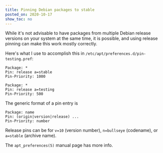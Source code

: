 ```yaml
---
title: Pinning Debian packages to stable
posted_on: 2020-10-17
show_toc: no
---
```


While it's not advisable to have packages from multiple Debian release versions on your system at the same time, it is possible, and using release pinning can make this work mostly correctly.

Here's what I use to accomplish this in `/etc/apt/preferences.d/pin-testing.pref`:

```
Package: *
Pin: release a=stable
Pin-Priority: 1000

Package: *
Pin: release a=testing
Pin-Priority: 500
```

The generic format of a pin entry is

```
Package: name
Pin: (origin|version|release) ...
Pin-Priority: number
```

Release pins can be for `v=10` (version number), `n=bullseye` (codename), or `a=stable` (archive name).

The `apt_preferences(5)` manual page has more info.
